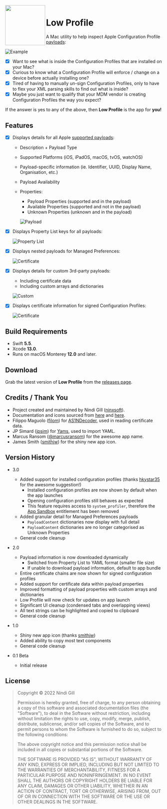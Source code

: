 <img align="left" width="128" height="128" src="Readme%20Resources/App%20Icon.png">

# Low Profile

A Mac utility to help inspect Apple Configuration Profile [payloads](https://developer.apple.com/documentation/devicemanagement/profile-specific_payload_keys):

![Example](Readme%20Resources/Example.png)

- [x] Want to see what is inside the Configuration Profiles that are installed on your Mac?
- [x] Curious to know what a Configuration Profile will enforce / change on a device before actually installing one?
- [x] Tired of having to manually un-sign Configuration Profiles, only to have to flex your XML parsing skills to find out what is inside?
- [x] Maybe you just want to qualify that your MDM vendor is creating Configuration Profiles the way you expect?

If the answer is yes to any of the above, then **Low Profile** is the app for **you!**

## Features

- [x] Displays details for all Apple [supported payloads](https://developer.apple.com/documentation/devicemanagement/profile-specific_payload_keys):

  - Description + Payload Type
  - Supported Platforms (iOS, iPadOS, macOS, tvOS, watchOS)
  - Payload-specific information (ie. Identifier, UUID, Display Name, Organisation, etc.)
  - Payload Availability
  - Properties:

    - Payload Properties (supported and in the payload)
    - Available Properties (supported and not in the payload)
    - Unknown Properties (unknown and in the payload)

    ![Payload](Readme%20Resources/Payload.png)

- [x] Displays Property List keys for all payloads:

  ![Property List](Readme%20Resources/Property%20List.png)

- [x] Displays nested payloads for Managed Preferences:

  ![Certificate](Readme%20Resources/Managed%20Preferences.png)

- [x] Displays details for custom 3rd-party payloads:

  - Including certificate data
  - Including custom arrays and dictionaries

  ![Custom](Readme%20Resources/Custom.png)

- [x] Displays certificate information for signed Configuration Profiles:

  ![Certificate](Readme%20Resources/Certificate.png)

## Build Requirements

- Swift **5.5**.
- Xcode **13.0**.
- Runs on macOS Monterey **12.0** and later.

## Download

Grab the latest version of **Low Profile** from the [releases page](https://github.com/ninxsoft/LowProfile/releases).

## Credits / Thank You

- Project created and maintained by Nindi Gill ([ninxsoft](https://github.com/ninxsoft)).
- Documentation and icons sourced from [here](https://developer.apple.com/documentation/devicemanagement) and [here](https://support.apple.com/en-au/guide/mdm/welcome/web).
- Filippo Maguolo ([filom](https://github.com/filom)) for [AS1NDecoder](https://github.com/filom/ASN1Decoder), used in reading certificate data.
- JP Simard ([jpsim](https://github.com/jpsim)) for [Yams](https://github.com/jpsim/Yams), used to import YAML.
- Marcus Ransom ([@marcusransom](https://twitter.com/marcusransom)) for the awesome app name.
- James Smith ([smithjw](https://github.com/smithjw)) for the shiny new app icon.

## Version History

- 3.0

  - Added support for installed configuration profiles (thanks [hkystar35](https://github.com/hkystar35) for the awesome suggestion!)
    - Installed configuration profiles are now shown by default when the app launches
    - Opening configuration profiles still behaves as expected
    - This feature requires access to `system_profiler`, therefore the [App Sandbox](https://developer.apple.com/documentation/security/app_sandbox) entitlement has been removed
  - Added granular detail for Managed Preferences payloads
    - `PayloadContent` dictionaries now display with full detail
    - `PayloadContent` dictionaries are no longer categorised as Unknown Properties
  - General code cleanup

- 2.0

  - Payload information is now downloaded dynamically
    - Switched from Property List to YAML format (smaller file size)
    - If unable to download payload information, default to app bundle
  - Entire certificate chains are now shown for signed configuration profiles
  - Added support for certificate data within payload properties
  - Improved formatting of payload properties with custom arrays and dictionaries
  - Low Profile will now check for updates on app launch
  - Significant UI cleanup (condensed tabs and overlapping views)
  - All text strings can be highlighted and copied to clipboard
  - General code cleanup

- 1.0

  - Shiny new app icon (thanks [smithjw](https://github.com/smithjw))
  - Added ability to copy most text components
  - General code cleanup

- 0.1 Beta
  - Initial release

## License

> Copyright © 2022 Nindi Gill
>
> Permission is hereby granted, free of charge, to any person obtaining a copy
> of this software and associated documentation files (the "Software"), to deal
> in the Software without restriction, including without limitation the rights
> to use, copy, modify, merge, publish, distribute, sublicense, and/or sell
> copies of the Software, and to permit persons to whom the Software is
> furnished to do so, subject to the following conditions:
>
> The above copyright notice and this permission notice shall be included in all
> copies or substantial portions of the Software.
>
> THE SOFTWARE IS PROVIDED "AS IS", WITHOUT WARRANTY OF ANY KIND, EXPRESS OR
> IMPLIED, INCLUDING BUT NOT LIMITED TO THE WARRANTIES OF MERCHANTABILITY,
> FITNESS FOR A PARTICULAR PURPOSE AND NONINFRINGEMENT. IN NO EVENT SHALL THE
> AUTHORS OR COPYRIGHT HOLDERS BE LIABLE FOR ANY CLAIM, DAMAGES OR OTHER
> LIABILITY, WHETHER IN AN ACTION OF CONTRACT, TORT OR OTHERWISE, ARISING FROM,
> OUT OF OR IN CONNECTION WITH THE SOFTWARE OR THE USE OR OTHER DEALINGS IN THE
> SOFTWARE.
